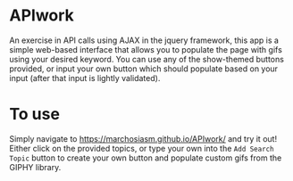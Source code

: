 # APIwork

An exercise in API calls using AJAX in the jquery framework, this app is a simple web-based interface that allows you to populate the page with gifs using your desired keyword. You can use any of the show-themed buttons provided, or input your own button which should populate based on your input (after that input is lightly validated).

# To use

Simply navigate to https://marchosiasm.github.io/APIwork/ and try it out! Either click on the provided topics, or type your own into the `Add Search Topic` button to create your own button and populate custom gifs from the GIPHY library.
